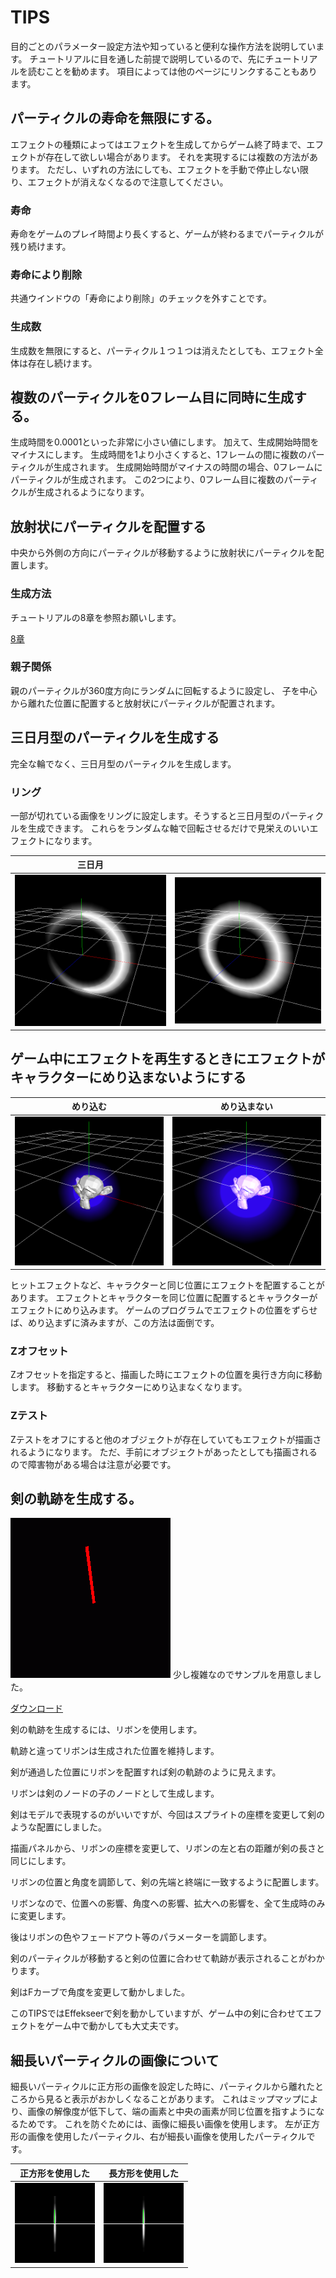 # TIPS

目的ごとのパラメーター設定方法や知っていると便利な操作方法を説明しています。 チュートリアルに目を通した前提で説明しているので、先にチュートリアルを読むことを勧めます。 項目によっては他のページにリンクすることもあります。


## パーティクルの寿命を無限にする。

エフェクトの種類によってはエフェクトを生成してからゲーム終了時まで、エフェクトが存在して欲しい場合があります。 それを実現するには複数の方法があります。 ただし、いずれの方法にしても、エフェクトを手動で停止しない限り、エフェクトが消えなくなるので注意してください。

### 寿命

寿命をゲームのプレイ時間より長くすると、ゲームが終わるまでパーティクルが残り続けます。

### 寿命により削除

共通ウインドウの「寿命により削除」のチェックを外すことです。

### 生成数

生成数を無限にすると、パーティクル１つ１つは消えたとしても、エフェクト全体は存在し続けます。


## 複数のパーティクルを0フレーム目に同時に生成する。

生成時間を0.0001といった非常に小さい値にします。 加えて、生成開始時間をマイナスにします。
生成時間を1より小さくすると、1フレームの間に複数のパーティクルが生成されます。 生成開始時間がマイナスの時間の場合、0フレームにパーティクルが生成されます。 この2つにより、0フレーム目に複数のパーティクルが生成されるようになります。


## 放射状にパーティクルを配置する

中央から外側の方向にパーティクルが移動するように放射状にパーティクルを配置します。

### 生成方法

チュートリアルの8章を参照お願いします。

[8章](/ToolTutorial/08)


### 親子関係

親のパーティクルが360度方向にランダムに回転するように設定し、 子を中心から離れた位置に配置すると放射状にパーティクルが配置されます。


## 三日月型のパーティクルを生成する

完全な輪でなく、三日月型のパーティクルを生成します。

### リング

一部が切れている画像をリングに設定します。そうすると三日月型のパーティクルを生成できます。 これらをランダムな軸で回転させるだけで見栄えのいいエフェクトになります。

|三日月||
|---|---|
|![](_static/img/Tips/Crescent.png)|![](_static/img/Tips/Crescent_WO_Texture.png)|


## ゲーム中にエフェクトを再生するときにエフェクトがキャラクターにめり込まないようにする

|めり込む|めり込まない|
|---|---|
|![](_static/img/Reference/depth_Z-Offset-None.png)|![](_static/img/Reference/depth_Z-Offset-4.png)|



ヒットエフェクトなど、キャラクターと同じ位置にエフェクトを配置することがあります。 エフェクトとキャラクターを同じ位置に配置するとキャラクターがエフェクトにめり込みます。 ゲームのプログラムでエフェクトの位置をずらせば、めり込まずに済みますが、この方法は面倒です。


### Zオフセット

Zオフセットを指定すると、描画した時にエフェクトの位置を奥行き方向に移動します。 移動するとキャラクターにめり込まなくなります。

### Zテスト

Zテストをオフにすると他のオブジェクトが存在していてもエフェクトが描画されるようになります。 ただ、手前にオブジェクトがあったとしても描画されるので障害物がある場合は注意が必要です。


## 剣の軌跡を生成する。

![](_static/img/Tips/SwordLineInEffekseer1.gif)
少し複雑なのでサンプルを用意しました。

[ダウンロード](../../Sample/Tips/SwordLineInEffekseer1.zip')

剣の軌跡を生成するには、リボンを使用します。

軌跡と違ってリボンは生成された位置を維持します。

剣が通過した位置にリボンを配置すれば剣の軌跡のように見えます。

リボンは剣のノードの子のノードとして生成します。

剣はモデルで表現するのがいいですが、今回はスプライトの座標を変更して剣のような配置にしました。

描画パネルから、リボンの座標を変更して、リボンの左と右の距離が剣の長さと同じにします。

リボンの位置と角度を調節して、剣の先端と終端に一致するように配置します。

リボンなので、位置への影響、角度への影響、拡大への影響を、全て生成時のみに変更します。

後はリボンの色やフェードアウト等のパラメーターを調節します。

剣のパーティクルが移動すると剣の位置に合わせて軌跡が表示されることがわかります。

剣はFカーブで角度を変更して動かしました。

このTIPSではEffekseerで剣を動かしていますが、ゲーム中の剣に合わせてエフェクトをゲーム中で動かしても大丈夫です。


## 細長いパーティクルの画像について

細長いパーティクルに正方形の画像を設定した時に、パーティクルから離れたところから見ると表示がおかしくなることがあります。
これはミップマップにより、画像の解像度が低下して、端の画素と中央の画素が同じ位置を指すようになるためです。
これを防ぐためには、画像に細長い画像を使用します。
左が正方形の画像を使用したパーティクル、右が細長い画像を使用したパーティクルです。




|正方形を使用した|長方形を使用した|
|---|---|
|![](_static/img/Tips/Long_and_narrow_1.png) |![](_static/img/Tips/Long_and_narrow_2.png)|
